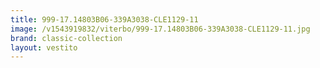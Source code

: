 ```yaml
---
title: 999-17.14803B06-339A3038-CLE1129-11
image: /v1543919832/viterbo/999-17.14803B06-339A3038-CLE1129-11.jpg
brand: classic-collection
layout: vestito
---
```

